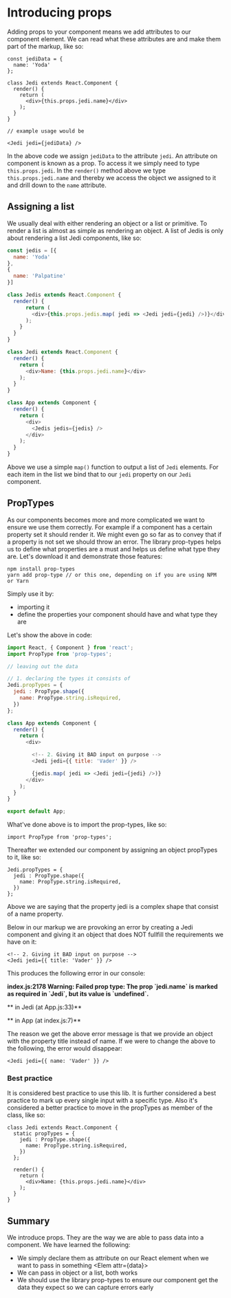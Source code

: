 # Introducing props

Adding props to your component means we add attributes to our component element. We can read what these attributes are and make them part of the markup, like so:

```
const jediData = {
  name: 'Yoda'
};

class Jedi extends React.Component {
  render() {
    return (
      <div>{this.props.jedi.name}</div>
    );
  }    
}

// example usage would be 

<Jedi jedi={jediData} />
```

In the above code we assign `jediData` to the attribute `jedi`. An attribute on component is known as a prop. To access it we simply need to type `this.props.jedi`. In the `render()` method above we type `this.props.jedi.name` and thereby we access the object we assigned to it and drill down to the `name` attribute.

## Assigning a list

We usually deal with either rendering an object or a list or primitive. To render a list is almost as simple as rendering an object. A list of Jedis is only about rendering a list Jedi components, like so:

```js
const jedis = [{
  name: 'Yoda'
},
{
  name: 'Palpatine'
}]

class Jedis extends React.Component {
  render() {
      return (
        <div>{this.props.jedis.map( jedi => <Jedi jedi={jedi} />)}</div>
      );
    }
  }
}

class Jedi extends React.Component {
  render() {
    return (
      <div>Name: {this.props.jedi.name}</div>
    );
  }
}

class App extends Component {
  render() {
    return (
      <div>
        <Jedis jedis={jedis} />
      </div>
    );
  }
}
```

Above we use a simple `map()` function to output a list of `Jedi` elements. For each item in the list we bind that to our `jedi` property on our `Jedi` component.

## PropTypes

As our components becomes more and more complicated we want to ensure we use them correctly. For example if a component has a certain property set it should render it. We might even go so far as to convey that if a property is not set we should throw an error. The library prop-types helps us to define what properties are a must and helps us define what type they are. Let's download it and demonstrate those features:

```
npm install prop-types
yarn add prop-type // or this one, depending on if you are using NPM or Yarn
```

Simply use it by:

* importing it
* define the properties your component should have and what type they are

Let's show the above in code:

```js
import React, { Component } from 'react';
import PropType from 'prop-types';

// leaving out the data

// 1. declaring the types it consists of
Jedi.propTypes = {
  jedi : PropType.shape({
    name: PropType.string.isRequired,
  })
};

class App extends Component {
  render() {
    return (
      <div>

        <!-- 2. Giving it BAD input on purpose -->
        <Jedi jedi={{ title: 'Vader' }} />

        {jedis.map( jedi => <Jedi jedi={jedi} />)}
      </div>
    );
  }
}

export default App;
```

What've done above is to import the prop-types, like so:

```
import PropType from 'prop-types';
```

Thereafter we extended our component by assigning an object propTypes to it, like so:

```
Jedi.propTypes = {
  jedi : PropType.shape({
    name: PropType.string.isRequired,
  })
};
```

Above we are saying that the property jedi is a complex shape that consist of a name property.

Below in our markup we are provoking an error by creating a Jedi component and giving it an object that does NOT fullfill the requirements we have on it:

```
<!-- 2. Giving it BAD input on purpose -->
<Jedi jedi={{ title: 'Vader' }} />
```

This produces the following error in our console:

**index.js:2178 Warning: Failed prop type: The prop \`jedi.name\` is marked as required in \`Jedi\`, but its value is \`undefined\`.**

**    in Jedi \(at App.js:33\)**

**    in App \(at index.js:7\)**

The reason we get the above error message is that we provide an object with the property title instead of name. If we were to change the above to the following, the error would disappear:

```
<Jedi jedi={{ name: 'Vader' }} />
```

### Best practice

It is considered best practice to use this lib. It is further considered a best practice to mark up every single input with a specific type. Also it's considered a better practice to move in the propTypes as member of the class, like so:

```
class Jedi extends React.Component {
  static propTypes = {
    jedi : PropType.shape({
      name: PropType.string.isRequired,
    })
  };

  render() {
    return (
      <div>Name: {this.props.jedi.name}</div>
    );
  }
}
```

## Summary

We introduce props. They are the way we are able to pass data into a component. We have learned the following:

* We simply declare them as attribute on our React element when we want to pass in something &lt;Elem attr={data}&gt;
* We can pass in object or a list, both works
* We should use the library prop-types to ensure our component get the data they expect so we can capture errors early



